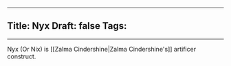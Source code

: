
---
Title: Nyx
Draft: false
Tags:
  - 
---

Nyx (Or Nix) is [[Zalma Cindershine|Zalma Cindershine's]] artificer construct. 